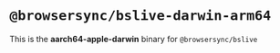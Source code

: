# `@browsersync/bslive-darwin-arm64`

This is the **aarch64-apple-darwin** binary for `@browsersync/bslive`
